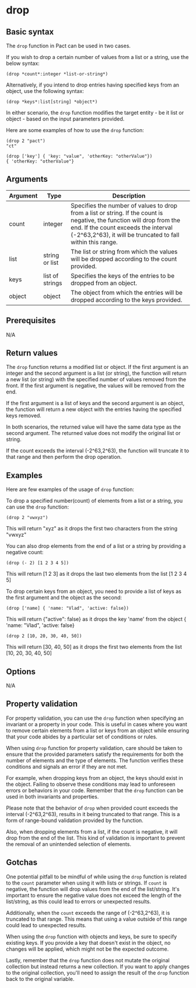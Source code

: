 # drop

## Basic syntax

The `drop` function in Pact can be used in two cases. 

If you wish to drop a certain number of values from a list or a string, use the below syntax:

```pact
(drop *count*:integer *list-or-string*)
```

Alternatively, if you intend to drop entries having specified keys from an object, use the following syntax:

```pact
(drop *keys*:list[string] *object*)
```

In either scenario, the `drop` function modifies the target entity - be it list or object - based on the input parameters provided.

Here are some examples of how to use the `drop` function:

```pact
(drop 2 "pact")
"ct"
```

```pact
(drop ['key'] { 'key: "value", 'otherKey: "otherValue"})
{ 'otherKey: "otherValue"}
```

## Arguments

| Argument | Type | Description |
| --- | --- | --- |
| count | integer | Specifies the number of values to drop from a list or string. If the count is negative, the function will drop from the end. If the count exceeds the interval (-2^63,2^63), it will be truncated to fall within this range.|
| list | string or list | The list or string from which the values will be dropped according to the count provided. |
| keys | list of strings | Specifies the keys of the entries to be dropped from an object. |
| object | object | The object from which the entries will be dropped according to the keys provided. |

## Prerequisites

N/A

## Return values

The `drop` function returns a modified list or object. If the first argument is an integer and the second argument is a list (or string), the function will return a new list (or string) with the specified number of values removed from the front. If the first argument is negative, the values will be removed from the end.

If the first argument is a list of keys and the second argument is an object, the function will return a new object with the entries having the specified keys removed.

In both scenarios, the returned value will have the same data type as the second argument. The returned value does not modify the original list or string.

If the count exceeds the interval (-2^63,2^63), the function will truncate it to that range and then perform the drop operation.

## Examples

Here are few examples of the usage of `drop` function:

To drop a specified number(count) of elements from a list or a string, you can use the `drop` function:

```pact
(drop 2 "vwxyz")
```

This will return "xyz" as it drops the first two characters from the string "vwxyz"

You can also drop elements from the end of a list or a string by providing a negative count:

```pact
(drop (- 2) [1 2 3 4 5])
```

This will return [1 2 3] as it drops the last two elements from the list [1 2 3 4 5]

To drop certain keys from an object, you need to provide a list of keys as the first argument and the object as the second:

```pact
(drop ['name] { 'name: "Vlad", 'active: false})
```

This will return {"active": false} as it drops the key 'name' from the object { 'name: "Vlad", 'active: false}

```pact
(drop 2 [10, 20, 30, 40, 50])
```
This will return [30, 40, 50] as it drops the first two elements from the list [10, 20, 30, 40, 50]

## Options

N/A

## Property validation

For property validation, you can use the `drop` function when specifying an invariant or a property in your code. This is useful in cases where you want to remove certain elements from a list or keys from an object while ensuring that your code abides by a particular set of conditions or rules. 

When using `drop` function for property validation, care should be taken to ensure that the provided parameters satisfy the requirements for both the number of elements and the type of elements. The function verifies these conditions and signals an error if they are not met. 

For example, when dropping keys from an object, the keys should exist in the object. Failing to observe these conditions may lead to unforeseen errors or behaviors in your code. Remember that the `drop` function can be used in both invariants and properties. 

Please note that the behavior of `drop` when provided count exceeds the interval (-2^63,2^63), results in it being truncated to that range. This is a form of range-bound validation provided by the function. 

Also, when dropping elements from a list, if the count is negative, it will drop from the end of the list. This kind of validation is important to prevent the removal of an unintended selection of elements.

## Gotchas

One potential pitfall to be mindful of while using the `drop` function is related to the `count` parameter when using it with lists or strings. If `count` is negative, the function will drop values from the end of the list/string. It's important to ensure the negative value does not exceed the length of the list/string, as this could lead to errors or unexpected results.

Additionally, when the `count` exceeds the range of (-2^63,2^63), it is truncated to that range. This means that using a value outside of this range could lead to unexpected results.

When using the `drop` function with objects and keys, be sure to specify existing keys. If you provide a key that doesn't exist in the object, no changes will be applied, which might not be the expected outcome.

Lastly, remember that the `drop` function does not mutate the original collection but instead returns a new collection. If you want to apply changes to the original collection, you'll need to assign the result of the `drop` function back to the original variable.

